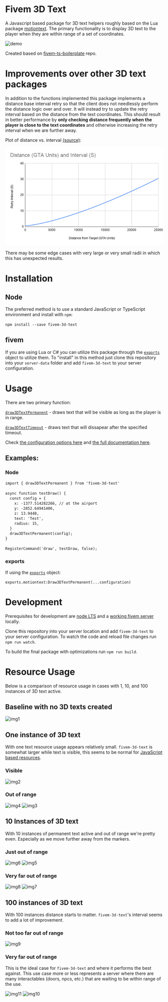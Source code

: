 # Fivem 3D Text

A Javascript based package for 3D text helpers roughly based on the Lua package [motiontext](https://github.com/ThatZiv/motiontext). The primary functionality is to display 3D text to the player when they are within range of a set of coordinates.

![demo](./img/GmX8rw1P0h.gif)

Created based on [fivem-ts-boilerplate](https://github.com/d0p3t/fivem-ts-boilerplate) repo.

# Improvements over other 3D text packages

In addition to the functions implemented this package implements a distance base interval retry so that the client does not needlessly perform the distance logic over and over. It will instead try to update the retry interval based on the distance from the text coordinates. This should result in better performance by **only checking distance frequently when the player is close to the text coordinates** and otherwise increasing the retry interval when we are further away.

Plot of distance vs. interval [(source)](https://docs.google.com/spreadsheets/d/1t_7QG1YB0XhuyBDTrLYqZNL4z7LfUN0HZoCKPKf-WSY/edit#gid=2147061935):

![plot](./img/distance_vs_interval.png)

There may be some edge cases with very large or very small radii in which this has unexpected results.

# Installation

## Node
The preferred method is to use a standard JavaScript or TypeScript environment and install with `npm`:

`npm install --save fivem-3d-text`

## fivem 

If you are using Lua or C# you can utilize this package through the [`exports`](https://docs.fivem.net/docs/scripting-reference/runtimes/javascript/functions/exports/) object to utilize them. To "install" in this method just clone this repository into your `server-data` folder and add `fivem-3d-text` to your server configuration.
# Usage

There are two primary function:

[`draw3DTextPermanent`](https://github.com/erik-sn/fivem-3d-text/blob/master/docs/modules.md#draw3dtextpermanent) - draws text that will be visible as long as the player is in range.

[`draw3DTextTimeout`](https://github.com/erik-sn/fivem-3d-text/blob/master/docs/modules.md#draw3dtexttimeout) - draws text that will dissapear after the specified timeout.

Check [the configuration options here](https://github.com/erik-sn/fivem-3d-text/blob/master/docs/interfaces/config.md#properties) and [the full documentation here](./docs/modules.md).
## Examples:

### Node

```
import { draw3DTextPermanent } from 'fivem-3d-text'

async function testDraw() {
  const config = {
    x: -1377.514282266, // at the airport
    y: -2852.64941406,
    z: 13.9448,
    text: 'Test',
    radius: 15,
  }
  draw3DTextPermanent(config);
}

RegisterCommand('draw', testDraw, false);
```

### exports

If using the [`exports`](https://docs.fivem.net/docs/scripting-reference/runtimes/javascript/functions/exports/) object:

```
exports.motiontext:Draw3DTextPermanent(...configuration)
```

# Development

Prerequisites for development are [node LTS](https://nodejs.org/en/about/releases/) and a [working fivem server](https://docs.fivem.net/docs/server-manual/setting-up-a-server/) locally.

Clone this repository into your server location and add `fivem-3d-text` to your server configuration. To watch the code and reload file changes run `npm run watch`.

To build the final package with optimizations run `npm run build`.

# Resource Usage

Below is a comparison of resource usage in cases with 1, 10, and 100 instances of 3D text active.
## Baseline with no 3D texts created

![img1](https://i.imgur.com/DiY8LdG.png)

## One instance of 3D text

With one text resource usage appears relatively small. `fivem-3d-text` is somewhat larger while text is visible, this seems to be normal for [JavaScript based resources](https://forum.cfx.re/t/lua-vs-javascript/1210007/2).
### Visible

![img2](https://i.imgur.com/267rt4Y.png)

### Out of range

![img4](https://i.imgur.com/0VtIofo.png)
![img3](https://i.imgur.com/3EgQHu3.png)

## 10 Instances of 3D text

With 10 instances of permanent text active and out of range we're pretty even. Especially as we move further away from the markers.

### Just out of range

![img6](https://i.imgur.com/GiDe6Qk.png)
![img5](https://i.imgur.com/NWTXMqu.png)

### Very far out of range

![img8](https://i.imgur.com/50ZDrLO.png)
![img7](https://i.imgur.com/FMj83jU.png)


## 100 instances of 3D text

With 100 instances distance starts to matter. `fivem-3d-text`'s interval seems to add a lot of improvement.

### Not too far out of range

![img9](https://i.imgur.com/dizZDkm.png)

### Very far out of range

This is the ideal case for `fivem-3d-text` and where it performs the best against. This use case more or less represents a server where there are many interactables (doors, npcs, etc.) that are waiting to be within range of the use.

![img11](https://i.imgur.com/FOV3jKY.png)
![img10](https://i.imgur.com/YSNKcKg.png)


